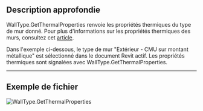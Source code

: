 ## Description approfondie
WallType.GetThermalProperties renvoie les propriétés thermiques du type de mur donné. Pour plus d'informations sur les propriétés thermiques des murs, consultez cet [article](https://help.autodesk.com/view/RVT/2024/FRA/?guid=GUID-3C378374-D360-4207-A558-3500922A452E).

Dans l'exemple ci-dessous, le type de mur "Extérieur - CMU sur montant métallique" est sélectionné dans le document Revit actif. Les propriétés thermiques sont signalées avec WallType.GetThermalProperties.
___
## Exemple de fichier

![WallType.GetThermalProperties](./Revit.Elements.WallType.GetThermalProperties_img.jpg)
